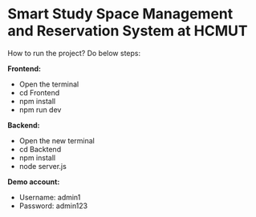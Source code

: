 # Smart Study Space Management and Reservation System at HCMUT

How to run the project? Do below steps:

**Frontend:**
- Open the terminal
- cd Frontend
- npm install
- npm run dev

**Backend:**
- Open the new terminal
- cd Backtend
- npm install
- node server.js

**Demo account:**  
- Username: admin1  
- Password: admin123
